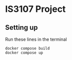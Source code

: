 # IS3107 Project

## Setting up

Run these lines in the terminal

```
docker compose build
docker compose up
```
